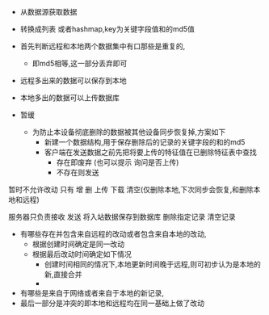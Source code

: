* 从数据源获取数据 
* 转换成列表 或者hashmap,key为关键字段值和的md5值
* 首先判断远程和本地两个数据集中有口那些是重复的,
  * 即md5相等,这一部分丢弃即可
* 远程多出来的数据可以保存到本地
* 本地多出的数据可以上传数据库



* 暂缓
  * 为防止本设备彻底删除的数据被其他设备同步恢复掉,方案如下
    * 新建一个数据结构,用于保存删除后的记录的关键字段的和的md5
    * 客户端在发送数据之前先把将要上传的特征值在已删除特征表中查找
      * 存在即废弃 (也可以提示 询问是否上传)
      * 不存在则发送







暂时不允许改动 只有 增 删 上传 下载 清空(仅删除本地,下次同步会恢复,和删除本地和远程)

服务器只负责接收 发送 将入站数据保存到数据库 删除指定记录 清空记录



* 有哪些存在并包含来自远程的改动或者包含来自本地的改动,
  * 根据创建时间确定是同一改动
  * 根据最后改动时间确定如下情况
    * 创建时间相同的情况下,本地更新时间晚于远程,则可初步认为是本地的新,直接合并
    * 
* 有哪些是来自于网络或者来自于本地的新记录,
* 最后一部分是冲突的即本地和远程均在同一基础上做了改动